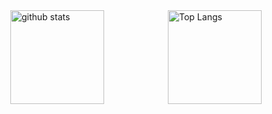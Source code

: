 <div style="display: flex; justify-content: space-around; align-items: center;">
  <img alt="github stats" height="150px" src="https://github-readme-stats.vercel.app/api?username=Jigubkmn&count_private=true&show_icons=true&theme=slateorange" />
  <img alt="Top Langs" height="150px" src="https://github-readme-stats.vercel.app/api/top-langs/?username=Jigubkmn&layout=compact&count_private=true&show_icons=true&theme=slateorange" />
</div>